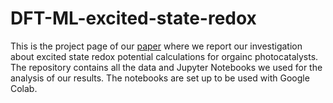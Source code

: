 # DFT-ML-excited-state-redox

This is the project page of our [paper](https://doi.org/10.1021/acs.jctc.3c00286) where we report our investigation about excited state redox potential calculations for orgainc photocatalysts. The repository contains all the data and Jupyter Notebooks we used for the analysis of our results. The notebooks are set up to be used with Google Colab.
